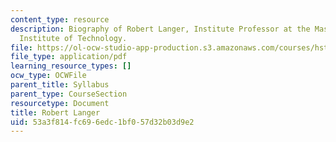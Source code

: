 ```yaml
---
content_type: resource
description: Biography of Robert Langer, Institute Professor at the Massachusetts
  Institute of Technology.
file: https://ol-ocw-studio-app-production.s3.amazonaws.com/courses/hst-939-designing-and-sustaining-technology-innovation-for-global-health-practice-spring-2008/53a3f814fc696edc1bf057d32b03d9e2_robert_bio.pdf
file_type: application/pdf
learning_resource_types: []
ocw_type: OCWFile
parent_title: Syllabus
parent_type: CourseSection
resourcetype: Document
title: Robert Langer
uid: 53a3f814-fc69-6edc-1bf0-57d32b03d9e2
---
```


